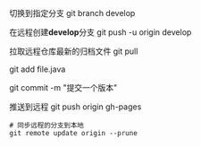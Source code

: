 切换到指定分支
git branch develop

在远程创建**develop**分支
git push -u origin develop

拉取远程仓库最新的归档文件
git pull 

git add file.java

git commit -m "提交一个版本"

推送到远程
git push origin gh-pages



```shell script
# 同步远程的分支到本地
git remote update origin --prune



```
